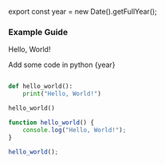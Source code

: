 export const year = new Date().getFullYear();

### Example Guide

Hello, World!

Add some code in python {year}

```python

def hello_world():
    print("Hello, World!")

hello_world()
```

```js
function hello_world() {
    console.log("Hello, World!");
}

hello_world();
```
